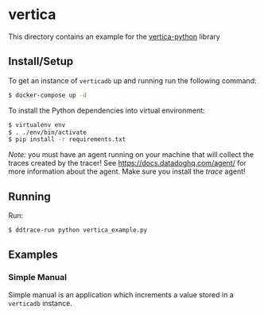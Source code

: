 # vertica

This directory contains an example for the [vertica-python][verticadb] library

[verticadb]: https://github.com/vertica/vertica-python


## Install/Setup

To get an instance of `verticadb` up and running run the following command:

```sh
$ docker-compose up -d
```

To install the Python dependencies into virtual environment:

```sh
$ virtualenv env
$ . ./env/bin/activate
$ pip install -r requirements.txt
```

*Note:* you must have an agent running on your machine that will collect the
traces created by the tracer! See https://docs.datadoghq.com/agent/ for more
information about the agent. Make sure you install the *trace* agent!


## Running

Run:

```sh
$ ddtrace-run python vertica_example.py
```


## Examples

### Simple Manual

Simple manual is an application which increments a value stored in a
`verticadb` instance.

